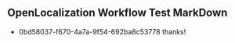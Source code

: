 ## OpenLocalization Workflow Test MarkDown
* 0bd58037-f670-4a7a-9f54-692ba8c53778 thanks!

<!--HONumber=Aug16_HO1-->



